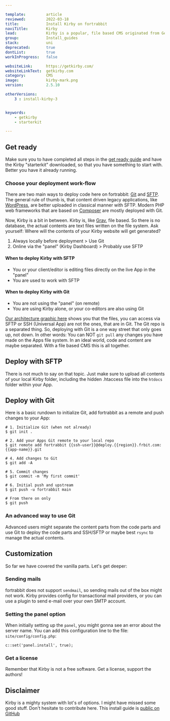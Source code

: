 ```yaml
---

template:         article
reviewed:         2022-03-18
title:            Install Kirby on fortrabbit
naviTitle:        Kirby
lead:             Kirby is a popular, file based CMS originated from Germany (YEAH!). Learn here how to install and tune Kirby on fortrabbit.
group:            Install_guides
stack:            uni
deprecated:       true
dontList:         true
workInProgress:   false

websiteLink:      https://getkirby.com/
websiteLinkText:  getkirby.com
category:         CMS
image:            kirby-mark.png
version:          2.5.10

otherVersions:
    3 : install-kirby-3


keywords:
    - getkirby
    - starterkit

---
```


## Get ready

Make sure you to have completed all steps in the [get ready guide](/get-ready) and have the Kirby "starterkit" downloaded, so that you have something to start with. Better you have it already running.

### Choose your deployment work-flow

There are two main ways to deploy code here on fortrabbit: [Git](/git-deployment) and [SFTP](/sftp-uni). The general rule of thumb is, that content driven legacy applications, like [WordPress](/install-wordpress), are better uploaded in classical manner with SFTP. Modern PHP web frameworks that are based on [Composer](/composer) are mostly deployed with Git. 

Now, Kirby is a bit in between. Kirby is, like [Grav](/install-grav), file based. So there is no database, the actual contents are text files written on the file system. Ask yourself: Where will the contents of your Kirby website will get generated? 

1. Always locally before deployment  > Use Git
2. Online via the "panel" (Kirby Dashboard) > Probably use SFTP

#### When to deploy Kirby with SFTP

* You or your client/editor is editing files directly on the live App in the "panel"
* You are used to work with SFTP

#### When to deploy Kirby with Git

* You are not using the "panel" (on remote)
* You are using Kirby alone, or your co-editors are also using Git

[Our architecture graphic here](/deployment-methods-uni#toc-understanding-the-architecture) shows you that the files, you can access via SFTP or SSH (Universal App) are not the ones, that are in Git. The Git repo is a separated thing. So, deploying with Git is a one way street that only goes up, not down. In other words: You can NOT `git pull` any changes you have made on the Apps file system. In an ideal world, code and content are maybe separated. With a file based CMS this is all together.

## Deploy with SFTP

There is not much to say on that topic. Just make sure to upload all contents of your local Kirby folder, including the hidden .htaccess file into the `htdocs` folder within your App. 


## Deploy with Git

Here is a basic rundown to initialize Git, add fortrabbit as a remote and push changes to your App:

```
# 1. Initialize Git (when not already)
$ git init .

# 2. Add your Apps Git remote to your local repo
$ git remote add fortrabbit {{ssh-user}}@deploy.{{region}}.frbit.com:{{app-name}}.git

# 4. Add changes to Git
$ git add -A

# 5. Commit changes
$ git commit -m 'My first commit'

# 6. Initial push and upstream
$ git push -u fortrabbit main

# From there on only
$ git push
```

### An advanced way to use Git

Advanced users might separate the content parts from the code parts and use Git to deploy the code parts and SSH/SFTP or maybe best `rsync` to manage the actual contents.



## Customization

So far we have covered the vanilla parts. Let's get deeper:


### Sending mails

fortrabbit does not support `sendmail`, so sending mails out of the box might not work. Kirby provides config for transactional mail providers, or you can use a plugin to send e-mail over your own SMTP account.


### Setting the panel option

When initially setting up the `panel`, you might gonna see an error about the server name. You can add this configuration line to the file: `site/config/config.php`:

```
c::set('panel.install', true);
```

### Get a license

Remember that Kirby is not a free software. Get a license, support the authors!

## Disclaimer

Kirby is a mighty system with lot's of options. I might have missed some good stuff. Don't hesitate to contribute here. This install guide is [public on GitHub](https://github.com/fortrabbit/help/blob/master/docs/install-kirby-2.md)